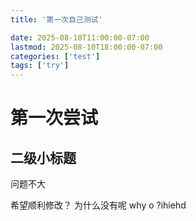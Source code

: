 ```yaml
---
title: '第一次自己测试'

date: 2025-08-10T11:00:00-07:00
lastmod: 2025-08-10T18:00:00-07:00
categories: ['test']
tags: ['try']
---
```

# 第一次尝试

## 二级小标题
问题不大

希望顺利修改？
为什么没有呢
why
o ?ihiehd
